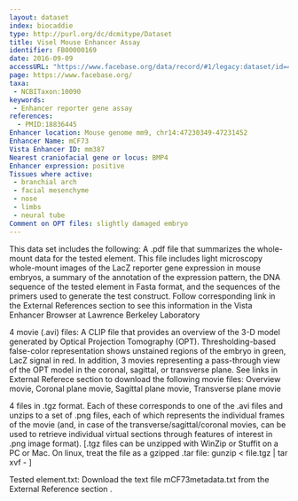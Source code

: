 ```yaml
---
layout: dataset
index: biocaddie
type: http://purl.org/dc/dcmitype/Dataset
title: Visel Mouse Enhancer Assay
identifier: FB00000169
date: 2016-09-09
accessURL: "https://www.facebase.org/data/record/#1/legacy:dataset/id=4277"
page: https://www.facebase.org/
taxa:
 - NCBITaxon:10090
keywords:
 - Enhancer reporter gene assay
references:
  - PMID:18836445
Enhancer location: Mouse genome mm9, chr14:47230349-47231452 
Enhancer Name: mCF73 
Vista Enhancer ID: mm387
Nearest craniofacial gene or locus: BMP4 
Enhancer expression: positive 
Tissues where active:
 - branchial arch
 - facial mesenchyme
 - nose
 - limbs
 - neural tube 
Comment on OPT files: slightly damaged embryo 
---
```



This data set includes the following:
A .pdf file that summarizes the whole-mount data for the tested element. This file includes light microscopy whole-mount images of the LacZ reporter gene expression in mouse embryos, a summary of the annotation of the expression pattern, the DNA sequence of the tested element in Fasta format, and the sequences of the primers used to generate the test construct. Follow corresponding link in the External References section to see this information in the Vista Enhancer Browser at Lawrence Berkeley Laboratory

4 movie (.avi) files: A CLIP file that provides an overview of the 3-D model generated by Optical Projection Tomography (OPT). Thresholding-based false-color representation shows unstained regions of the embryo in green, LacZ signal in red. In addition, 3 movies representing a pass-through view of the OPT model in the coronal, sagittal, or transverse plane. See links in External Referece section to download the following movie files: Overview movie, Coronal plane movie, Sagittal plane movie, Transverse plane movie

4 files in .tgz format. Each of these corresponds to one of the .avi files and unzips to a set of .png files, each of which represents the individual frames of the movie (and, in case of the transverse/sagittal/coronal movies, can be used to retrieve individual virtual sections through features of interest in .png image format). [.tgz files can be unzipped with WinZip or Stuffit on a PC or Mac. On linux, treat the file as a gzipped .tar file: gunzip < file.tgz | tar xvf - ]

Tested element.txt: Download the text file mCF73metadata.txt from the External Reference section .
